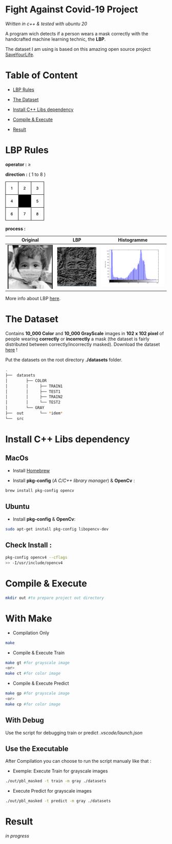 # Fight Against Covid-19 Project
*Written in c++ & tested with ubuntu 20*

A program wich detects if a person wears a mask correctly with the handcrafted machine learning technic, the **LBP**.

The dataset I am using is based on this amazing open source project [SaveYourLife](https://github.com/cabani/MaskedFace-Net.).

# Table of Content

* [LBP Rules](#lbp-rules)

* [The Dataset](#the-dataset)

* [Install C++ Libs dependency](#install-c++-libs-dependency)

* [Compile & Execute](#compile-&-execute)

* [Result](#result)

# LBP Rules

**operator :** ≥

**direction :** ( 1 to 8 )

![](documentation/sens.png)

**process :**

| Original | LBP | Histogramme |
|:--------:|:---:|:-----------:|
|![](documentation/or.png)|![](documentation/pbl.png)|![](documentation/histo.png)|


More info about LBP [here](https://en.wikipedia.org/wiki/Local_binary_patterns).

# The Dataset
Contains **10_000 Color** and **10_000 GrayScale** images in **102 x 102 pixel** of people wearing **correctly** or **incorrectly** a mask (the dataset is fairly distributed between correctly/incorrectly masked).
Download the dataset [here](https://mega.nz/file/t4QSUBSa#CWXHd4EXMDo0F454wrQ5Bz4drlk4GeXA_sCh2nMtuic) !

Put the datasets on the root directory **./datasets** folder.
```bash
.
├──  datasets
│        ├── COLOR
│        │     ├── TRAIN1
│        │     ├── TEST1
│        │     ├── TRAIN2
│        │     └── TEST2
│        └── GRAY
├──  out       └── *idem*
└──  src
```

# Install C++ Libs dependency
## MacOs
- Install [Homebrew](https://brew.sh/index_fr)

- Install **pkg-config** (*A C/C++ library manager*) & **OpenCv** :
```bash 
brew install pkg-config opencv
```

## Ubuntu

- Install **pkg-config** & **OpenCv**:
```bash 
sudo apt-get install pkg-config libopencv-dev
```

## Check Install :
```bash 
pkg-config opencv4 --cflags 
>> -I/usr/include/opencv4
```

# Compile & Execute

```bash 
mkdir out #to prepare project out directory
```

# With Make

* Compilation Only
```bash 
make
```

* Compile & Execute Train
```bash 
make gt #for grayscale image
<or>
make ct #for color image
```

* Compile & Execute Predict
```bash 
make gp #for grayscale image
<or>
make cp #for color image
```

## With Debug
Use the script for debugging train or predict *.vscode/launch.json*

## Use the Executable
After Compilation you can choose to run the script manualy like that :

* Exemple: Execute Train for grayscale images

```bash 
./out/pbl_masked -t train -m gray ./datasets
```

* Execute Predict for grayscale images

```bash 
./out/pbl_masked -t predict -m gray ./datasets
```

# Result
*in progress*
